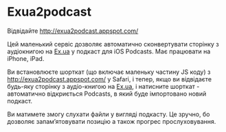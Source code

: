 Exua2podcast
=============================

Відвідайте http://exua2podcast.appspot.com/

Цей маленький сервіс дозволяє автоматично сконвертувати сторінку з аудіокнигою на [Ex.ua](http://ex.ua) у подкаст
для iOS Podcasts. Має працювати на iPhone, iPad.

Ви встановлюєте шорткат (що включає маленьку частину JS коду) з http://exua2podcast.appspot.com/ у Safari,
і тепер, якщо ви відвідаєте будь-яку сторінку з аудіо-книгою на [Ex.ua](http://ex.ua), і натисните шорткат - автоматично відкриється Podcasts,
в який буде імпортовано новий подкаст.

Ви матимете змогу слухати файли у вигляді подкасту. Це зручно, бо дозволяє запам’ятовувати позицію
а також прогрес прослуховування.
